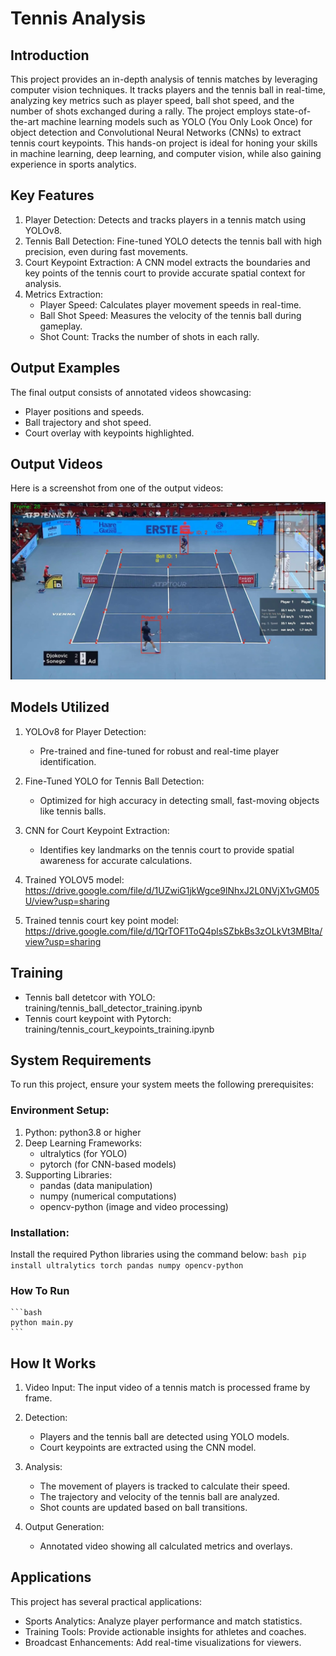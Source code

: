 
# Tennis Analysis

## Introduction
This project provides an in-depth analysis of tennis matches by leveraging computer vision techniques. It tracks players and the tennis ball in real-time, analyzing key metrics such as player speed, ball shot speed, and the number of shots exchanged during a rally.
The project employs state-of-the-art machine learning models such as YOLO (You Only Look Once) for object detection and Convolutional Neural Networks (CNNs) to extract tennis court keypoints. This hands-on project is ideal for honing your skills in machine learning, deep learning, and computer vision, while also gaining experience in sports analytics. 

## Key Features
1. Player Detection: Detects and tracks players in a tennis match using YOLOv8.
2. Tennis Ball Detection: Fine-tuned YOLO detects the tennis ball with high precision, even during fast movements.
3. Court Keypoint Extraction: A CNN model extracts the boundaries and key points of the tennis court to provide accurate spatial context for analysis.
4. Metrics Extraction:
    * Player Speed: Calculates player movement speeds in real-time.
    * Ball Shot Speed: Measures the velocity of the tennis ball during gameplay.
    * Shot Count: Tracks the number of shots in each rally.

## Output Examples
The final output consists of annotated videos showcasing:
* Player positions and speeds.
* Ball trajectory and shot speed.
* Court overlay with keypoints highlighted.

## Output Videos
Here is a screenshot from one of the output videos:

![Screenshot](output_videos/screenshot.jpeg)


## Models Utilized
1. YOLOv8 for Player Detection:
    * Pre-trained and fine-tuned for robust and real-time player identification.
2. Fine-Tuned YOLO for Tennis Ball Detection:
    * Optimized for high accuracy in detecting small, fast-moving objects like tennis balls.
3. CNN for Court Keypoint Extraction:
    * Identifies key landmarks on the tennis court to provide spatial awareness for accurate calculations.

4. Trained YOLOV5 model: https://drive.google.com/file/d/1UZwiG1jkWgce9lNhxJ2L0NVjX1vGM05U/view?usp=sharing
5. Trained tennis court key point model: https://drive.google.com/file/d/1QrTOF1ToQ4plsSZbkBs3zOLkVt3MBlta/view?usp=sharing


## Training
* Tennis ball detetcor with YOLO: training/tennis_ball_detector_training.ipynb
* Tennis court keypoint with Pytorch: training/tennis_court_keypoints_training.ipynb


## System Requirements
To run this project, ensure your system meets the following prerequisites:

### Environment Setup:
1. Python: python3.8 or higher
2. Deep Learning Frameworks:
    * ultralytics (for YOLO)
    * pytorch (for CNN-based models)
3. Supporting Libraries:
    * pandas (data manipulation)
    * numpy (numerical computations)
    * opencv-python (image and video processing)

### Installation:
Install the required Python libraries using the command below:
    ```bash
    pip install ultralytics torch pandas numpy opencv-python
    ```
### How To Run
    ```bash
    python main.py
    ```

## How It Works
1. Video Input: The input video of a tennis match is processed frame by frame.
2. Detection:
    * Players and the tennis ball are detected using YOLO models.
    * Court keypoints are extracted using the CNN model.

3. Analysis:
    * The movement of players is tracked to calculate their speed.
    * The trajectory and velocity of the tennis ball are analyzed.
    * Shot counts are updated based on ball transitions.

4. Output Generation:
    * Annotated video showing all calculated metrics and overlays.

## Applications
This project has several practical applications:
* Sports Analytics: Analyze player performance and match statistics.
* Training Tools: Provide actionable insights for athletes and coaches.
* Broadcast Enhancements: Add real-time visualizations for viewers.
